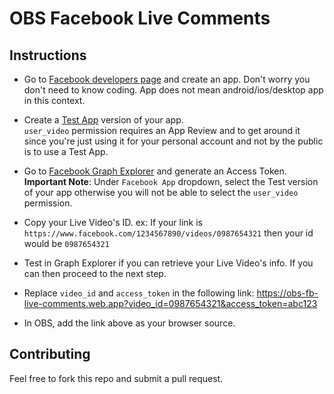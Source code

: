 # OBS Facebook Live Comments

## Instructions

- Go to [Facebook developers page](https://developers.facebook.com/apps/) and create an app. Don't worry you don't need to know coding. App does not mean android/ios/desktop app in this context.

- Create a [Test App](https://developers.facebook.com/docs/apps/test-apps/) version of your app.<br/>
 `user_video` permission requires an App Review and to get around it since you're just using it for your personal account and not by the public is to use a Test App.
 
- Go to [Facebook Graph Explorer](https://developers.facebook.com/tools/explorer/?method=GET&path=%7Blive-video-id%7D&version=v6.0) and generate an Access Token.<br/>
 **Important Note**: Under `Facebook App` dropdown, select the Test version of your app otherwise you will not be able to select the `user_video` permission.

- Copy your Live Video's ID. ex: If your link is `https://www.facebook.com/1234567890/videos/0987654321` then your id would be `0987654321`

- Test in Graph Explorer if you can retrieve your Live Video's info. If you can then proceed to the next step.

- Replace `video_id` and `access_token` in the following link: https://obs-fb-live-comments.web.app?video_id=0987654321&access_token=abc123

- In OBS, add the link above as your browser source.

## Contributing

Feel free to fork this repo and submit a pull request.
